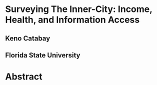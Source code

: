 # Surveying The Inner-City: Income, Health, and Information Access
## Keno Catabay
## Florida State University

# Abstract
